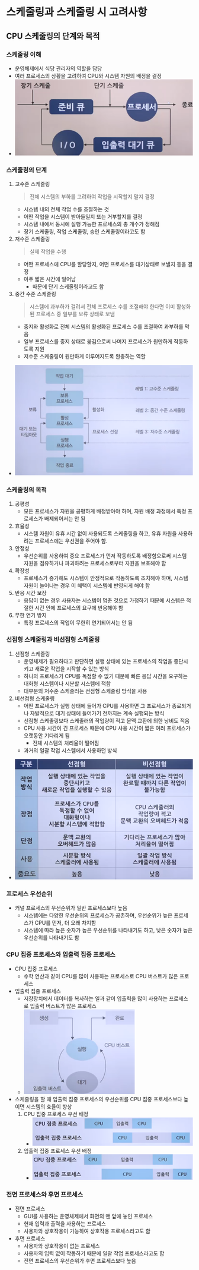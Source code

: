# 스케줄링과 스케줄링 시 고려사항

## CPU 스케줄링의 단계와 목적

### 스케줄링 이해

- 운영체제에서 식당 관리자의 역할을 담당
- 여러 프로세스의 상황을 고려하여 CPU와 시스템 자원의 배정을 결정
- ![alt text](image.png)

### 스케줄링의 단계

1. 고수준 스케줄링
   > 전체 시스템의 부하를 고려하여 작업을 시작할지 말지 결정
   - 시스템 내의 전체 작업 수를 조절하는 것
   - 어떤 작업을 시스템이 받아들일지 또는 거부할지를 결정
   - 시스템 내에서 동시에 실행 가능한 프로세스의 총 개수가 정해짐
   - 장기 스케줄링, 작업 스케줄링, 승인 스케줄링이라고도 함
2. 저수준 스케줄링
   > 실제 작업을 수행
   - 어떤 프로세스에 CPU를 할당할지, 어떤 프로세스를 대기상태로 보낼지 등을 결정
   - 아주 짧은 시간에 일어남
     - 때문에 단기 스케줄링이라고도 함
3. 중간 수준 스케줄링
   > 시스템에 과부하가 걸려서 전체 프로세스 수를 조절해야 한다면 이미 활성화된 프로세스 중 일부를 보류 상태로 보냄
   - 중지와 활성화로 전체 시스템의 활성화된 프로세스 수를 조절하여 과부하를 막음
   - 일부 프로세스를 중지 상태로 옮김으로써 나머지 프로세스가 원만하게 작동하도록 지원
   - 저수준 스케줄링이 원만하게 이루어지도록 완충하는 역할

- ![alt text](image-1.png)

### 스케줄링의 목적

1. 공평성
   - 모든 프로세스가 자원을 공평하게 배정받아야 하며, 자원 배정 과정에서 특정 프로세스가 배제되어서는 안 됨
2. 효율성
   - 시스템 자원이 유휴 시간 없이 사용되도록 스케줄링을 하고, 유휴 자원을 사용하려는 프로세스에는 우선권을 주어야 함.
3. 안정성
   - 우선순위를 사용하여 중요 프로세스가 먼저 작동하도록 배정함으로써 시스템 자원을 점유하거나 파괴하려는 프로세스로부터 자원을 보호해야 함
4. 확장성
   - 프로세스가 증가해도 시스템이 안정적으로 작동하도록 조치해야 하며, 시스템 자원이 늘어나는 경우 이 혜택이 시스템에 반영되게 해야 함
5. 반응 시간 보장
   - 응답이 없는 경우 사용자는 시스템이 멈춘 것으로 가정하기 때문에 시스템은 적절한 시간 안에 프로세스의 요구에 반응해야 함
6. 무한 연기 방지
   - 특정 프로세스의 작업이 무한히 연기되어서는 안 됨

### 선점형 스케줄링과 비선점형 스케줄링

1. 선점형 스케줄링
   - 운영체제가 필요하다고 판단하면 실행 상태에 있는 프로세스의 작업을 중단시키고 새로운 작업을 시작할 수 있는 방식
   - 하나의 프로세스가 CPU를 독점할 수 없기 때문에 빠른 응답 시간을 요구하는 대화형 시스템이나 시분할 시스템에 적함
   - 대부분의 저수준 스케줄러는 선점형 스케줄링 방식을 사용
2. 비선점형 스케줄링
   - 어떤 프로세스가 실행 상태에 들어가 CPU를 사용하면 그 프로세스가 종료되거나 자발적으로 대기 상태에 들어가기 전까지는 계속 실행되는 방식
   - 선점형 스케줄링보다 스케줄러의 작업량이 적고 문맥 교환에 의한 낭비도 적음
   - CPU 사용 시간이 긴 프로세스 때문에 CPU 사용 시간이 짧은 여러 프로세스가 오랫동안 기다리게 됨
     - 전체 시스템의 처리율이 떨어짐
   - 과거의 일괄 작업 시스템에서 사용하던 방식

- ![alt text](image-2.png)

### 프로세스 우선순위

- 커널 프로세스의 우선순위가 일반 프로세스보다 높음
  - 시스템에는 다양한 우선순위의 프로세스가 공존하며, 우선순위가 높은 프로세스가 CPU를 먼저, 더 오래 차지함
  - 시스템에 따라 높은 숫자가 높은 우선순위를 나타내기도 하고, 낮은 숫자가 높은 우선순위를 나타내기도 함

### CPU 집중 프로세스와 입출력 집중 프로세스

- CPU 집중 프로세스
  - 수학 연산과 같이 CPU를 많이 사용하는 프로세스로 CPU 버스트가 많은 프로세스
- 입출력 집중 프로세스
  - 저장장치에서 데이터를 복사하는 일과 같이 입출력을 많이 사용하는 프로세스로 입출력 버스트가 많은 프로세스
  - ![alt text](image-3.png)
- 스케줄링을 할 때 입출력 집중 프로세스의 우선순위를 CPU 집중 프로세스보다 높이면 시스템의 효율이 향상
  1. CPU 집중 프로세스 우선 배정
     - ![alt text](image-4.png)
  2. 입출력 집중 프로세스 우선 배정
     - ![alt text](image-5.png)

### 전면 프로세스와 후면 프로세스

- 전면 프로세스
  - GUI를 사용하는 운영체제에서 화면의 맨 앞에 놓인 프로세스
  - 현재 입력과 출력을 사용하는 프로세스
  - 사용자와 상호작용이 가능하여 상호작용 프로세스라고도 함
- 후면 프로세스
  - 사용자와 상호작용이 없는 프로세스
  - 사용자의 입력 없이 작동하기 때문에 일괄 작업 프로세스라고도 함
  - 전면 프로세스의 우선순위가 후면 프로세스보다 높음
